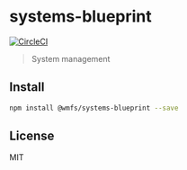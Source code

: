 # systems-blueprint
[![CircleCI](https://circleci.com/gh/wmfs/systems-blueprint.svg?style=svg)](https://circleci.com/gh/wmfs/systems-blueprint)
> System management

## Install

``` bash
npm install @wmfs/systems-blueprint --save
```

## <a name="license"></a>License

MIT
